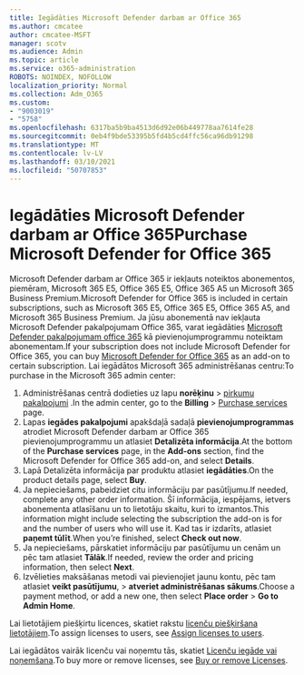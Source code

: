 ```yaml
---
title: Iegādāties Microsoft Defender darbam ar Office 365
ms.author: cmcatee
author: cmcatee-MSFT
manager: scotv
ms.audience: Admin
ms.topic: article
ms.service: o365-administration
ROBOTS: NOINDEX, NOFOLLOW
localization_priority: Normal
ms.collection: Adm_O365
ms.custom:
- "9003019"
- "5758"
ms.openlocfilehash: 6317ba5b9ba4513d6d92e06b449778aa7614fe28
ms.sourcegitcommit: 0eb4f9bde53395b5fd4b5cd4ffc56ca96db91298
ms.translationtype: MT
ms.contentlocale: lv-LV
ms.lasthandoff: 03/10/2021
ms.locfileid: "50707853"
---
```

# <a name="purchase-microsoft-defender-for-office-365"></a><span data-ttu-id="f4c1d-102">Iegādāties Microsoft Defender darbam ar Office 365</span><span class="sxs-lookup"><span data-stu-id="f4c1d-102">Purchase Microsoft Defender for Office 365</span></span>

<span data-ttu-id="f4c1d-103">Microsoft Defender darbam ar Office 365 ir iekļauts noteiktos abonementos, piemēram, Microsoft 365 E5, Office 365 E5, Office 365 A5 un Microsoft 365 Business Premium.</span><span class="sxs-lookup"><span data-stu-id="f4c1d-103">Microsoft Defender for Office 365 is included in certain subscriptions, such as Microsoft 365 E5, Office 365 E5, Office 365 A5, and Microsoft 365 Business Premium.</span></span> <span data-ttu-id="f4c1d-104">Ja jūsu abonementā nav iekļauta Microsoft Defender pakalpojumam Office 365, varat iegādāties [Microsoft Defender pakalpojumam office 365](https://docs.microsoft.com/microsoft-365/security/office-365-security/office-365-atp) kā pievienojumprogrammu noteiktam abonementam.</span><span class="sxs-lookup"><span data-stu-id="f4c1d-104">If your subscription does not include Microsoft Defender for Office 365, you can buy [Microsoft Defender for Office 365](https://docs.microsoft.com/microsoft-365/security/office-365-security/office-365-atp) as an add-on to certain subscription.</span></span> <span data-ttu-id="f4c1d-105">Lai iegādātos Microsoft 365 administrēšanas centru:</span><span class="sxs-lookup"><span data-stu-id="f4c1d-105">To purchase in the Microsoft 365 admin center:</span></span>

1. <span data-ttu-id="f4c1d-106">Administrēšanas centrā dodieties uz lapu **norēķinu**  >  [pirkumu pakalpojumi](https://go.microsoft.com/fwlink/p/?linkid=868433) .</span><span class="sxs-lookup"><span data-stu-id="f4c1d-106">In the admin center, go to the **Billing** > [Purchase services](https://go.microsoft.com/fwlink/p/?linkid=868433) page.</span></span>
2. <span data-ttu-id="f4c1d-107">Lapas **iegādes pakalpojumi** apakšdaļā sadaļā **pievienojumprogrammas** atrodiet Microsoft Defender darbam ar Office 365 pievienojumprogrammu un atlasiet **Detalizēta informācija**.</span><span class="sxs-lookup"><span data-stu-id="f4c1d-107">At the bottom of the **Purchase services** page, in the **Add-ons** section, find the Microsoft Defender for Office 365 add-on, and select **Details**.</span></span>
3. <span data-ttu-id="f4c1d-108">Lapā Detalizēta informācija par produktu atlasiet **iegādāties**.</span><span class="sxs-lookup"><span data-stu-id="f4c1d-108">On the product details page, select **Buy**.</span></span>
4. <span data-ttu-id="f4c1d-109">Ja nepieciešams, pabeidziet citu informāciju par pasūtījumu.</span><span class="sxs-lookup"><span data-stu-id="f4c1d-109">If needed, complete any other order information.</span></span> <span data-ttu-id="f4c1d-110">Šī informācija, iespējams, ietvers abonementa atlasīšanu un to lietotāju skaitu, kuri to izmantos.</span><span class="sxs-lookup"><span data-stu-id="f4c1d-110">This information might include selecting the subscription the add-on is for and the number of users who will use it.</span></span> <span data-ttu-id="f4c1d-111">Kad tas ir izdarīts, atlasiet **paņemt tūlīt**.</span><span class="sxs-lookup"><span data-stu-id="f4c1d-111">When you’re finished, select **Check out now**.</span></span>
5. <span data-ttu-id="f4c1d-112">Ja nepieciešams, pārskatiet informāciju par pasūtījumu un cenām un pēc tam atlasiet **Tālāk**.</span><span class="sxs-lookup"><span data-stu-id="f4c1d-112">If needed, review the order and pricing information, then select **Next**.</span></span>
6. <span data-ttu-id="f4c1d-113">Izvēlieties maksāšanas metodi vai pievienojiet jaunu kontu, pēc tam atlasiet **veikt pasūtījumu**,  >  **atveriet administrēšanas sākums**.</span><span class="sxs-lookup"><span data-stu-id="f4c1d-113">Choose a payment method, or add a new one, then select **Place order** > **Go to Admin Home**.</span></span>

<span data-ttu-id="f4c1d-114">Lai lietotājiem piešķirtu licences, skatiet rakstu [licenču piešķiršana lietotājiem](https://docs.microsoft.com/microsoft-365/admin/manage/assign-licenses-to-users?view=o365-worldwide).</span><span class="sxs-lookup"><span data-stu-id="f4c1d-114">To assign licenses to users, see [Assign licenses to users](https://docs.microsoft.com/microsoft-365/admin/manage/assign-licenses-to-users?view=o365-worldwide).</span></span>

<span data-ttu-id="f4c1d-115">Lai iegādātos vairāk licenču vai noņemtu tās, skatiet [Licenču iegāde vai noņemšana](https://docs.microsoft.com/microsoft-365/commerce/licenses/buy-licenses#buy-or-remove-licenses-for-your-business-subscription).</span><span class="sxs-lookup"><span data-stu-id="f4c1d-115">To buy more or remove licenses, see [Buy or remove Licenses](https://docs.microsoft.com/microsoft-365/commerce/licenses/buy-licenses#buy-or-remove-licenses-for-your-business-subscription).</span></span>